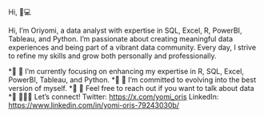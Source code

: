 Hi, 👋💻

Hi, I’m Oriyomi, a data analyst with expertise in SQL, Excel, R, PowerBI, Tableau, and Python.
I’m passionate about creating meaningful data experiences and being part of a vibrant data community. Every day, I strive to refine my skills and grow both personally and professionally.

  *🔘  🔭 I’m currently focusing on enhancing my expertise in R, SQL, Excel, PowerBI, Tableau, and Python.
  *🔘  🌱 I’m committed to evolving into the best version of myself.
  *🔘  💬 Feel free to reach out if you want to talk about data
  *🔘  👩🏾‍💻 Let’s connect!
      Twitter: https://x.com/yomi_oris
      LinkedIn: https://www.linkedin.com/in/yomi-oris-79243030b/
